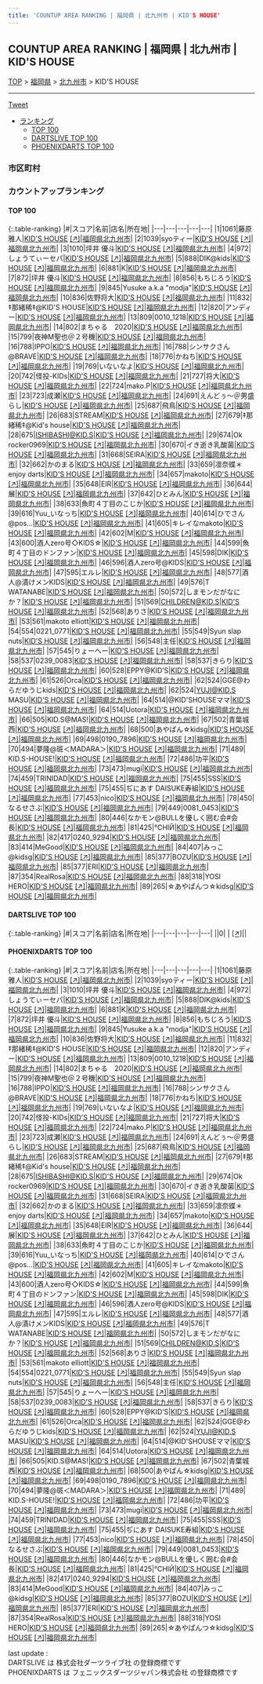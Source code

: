 ```yaml
---
title: 'COUNTUP AREA RANKING | 福岡県 | 北九州市 | KID'S HOUSE'
---
```

## COUNTUP AREA RANKING | 福岡県 | 北九州市 | KID'S HOUSE

[TOP](/darts/rank/) > [福岡県](/darts/rank/福岡県/) > [北九州市](/darts/rank/福岡県/北九州市/) > KID'S HOUSE

___

<a href="https://twitter.com/share?ref_src=twsrc%5Etfw" data-text="COUNTUP AREA RANKING | 福岡県北九州市KID'S HOUSE" class="twitter-share-button" data-hashtags="DARTSLIVE,PHOENIXDARTS,darts,ダーツ" data-show-count="false">Tweet</a>

* [ランキング](#カウントアップランキング)
    * [TOP 100](#top-100)
    * [DARTSLIVE TOP 100](#dartslive-top-100)
    * [PHOENIXDARTS TOP 100](#phoenixdarts-top-100)

### 市区町村

<ul>

</ul>

### カウントアップランキング

#### TOP 100



{:.table-ranking}
|#|スコア|名前|店名|所在地|
|---|---|---|---|---|
|1|1061|<span class="rank-name-pd"><span class="pro-icon-pd"></span>藤原 雅人</span>|<a href="/darts/rank/shops/9707.html">KID'S HOUSE</a> <a href="https://vs.phoenixdarts.com/jp/shop/shopDetailInfo/s_9707?s_seq=9707">[↗]</a>|<a href="/darts/rank/福岡県/北九州市">福岡県北九州市</a>|
|2|1039|<span class="rank-name-pd">syoティー</span>|<a href="/darts/rank/shops/9707.html">KID'S HOUSE</a> <a href="https://vs.phoenixdarts.com/jp/shop/shopDetailInfo/s_9707?s_seq=9707">[↗]</a>|<a href="/darts/rank/福岡県/北九州市">福岡県北九州市</a>|
|3|1010|<span class="rank-name-pd">坪井  優斗</span>|<a href="/darts/rank/shops/9707.html">KID'S HOUSE</a> <a href="https://vs.phoenixdarts.com/jp/shop/shopDetailInfo/s_9707?s_seq=9707">[↗]</a>|<a href="/darts/rank/福岡県/北九州市">福岡県北九州市</a>|
|4|972|<span class="rank-name-pd">しょうてぃーセパ</span>|<a href="/darts/rank/shops/9707.html">KID'S HOUSE</a> <a href="https://vs.phoenixdarts.com/jp/shop/shopDetailInfo/s_9707?s_seq=9707">[↗]</a>|<a href="/darts/rank/福岡県/北九州市">福岡県北九州市</a>|
|5|888|<span class="rank-name-pd">DIK@kids</span>|<a href="/darts/rank/shops/9707.html">KID'S HOUSE</a> <a href="https://vs.phoenixdarts.com/jp/shop/shopDetailInfo/s_9707?s_seq=9707">[↗]</a>|<a href="/darts/rank/福岡県/北九州市">福岡県北九州市</a>|
|6|881|<span class="rank-name-pd">K</span>|<a href="/darts/rank/shops/9707.html">KID'S HOUSE</a> <a href="https://vs.phoenixdarts.com/jp/shop/shopDetailInfo/s_9707?s_seq=9707">[↗]</a>|<a href="/darts/rank/福岡県/北九州市">福岡県北九州市</a>|
|7|872|<span class="rank-name-pd">坪井 優斗</span>|<a href="/darts/rank/shops/9707.html">KID'S HOUSE</a> <a href="https://vs.phoenixdarts.com/jp/shop/shopDetailInfo/s_9707?s_seq=9707">[↗]</a>|<a href="/darts/rank/福岡県/北九州市">福岡県北九州市</a>|
|8|856|<span class="rank-name-pd">もちじろう</span>|<a href="/darts/rank/shops/9707.html">KID'S HOUSE</a> <a href="https://vs.phoenixdarts.com/jp/shop/shopDetailInfo/s_9707?s_seq=9707">[↗]</a>|<a href="/darts/rank/福岡県/北九州市">福岡県北九州市</a>|
|9|845|<span class="rank-name-pd">Yusuke a.k.a &quot;modja&quot;</span>|<a href="/darts/rank/shops/9707.html">KID'S HOUSE</a> <a href="https://vs.phoenixdarts.com/jp/shop/shopDetailInfo/s_9707?s_seq=9707">[↗]</a>|<a href="/darts/rank/福岡県/北九州市">福岡県北九州市</a>|
|10|836|<span class="rank-name-pd">佐野将大</span>|<a href="/darts/rank/shops/9707.html">KID'S HOUSE</a> <a href="https://vs.phoenixdarts.com/jp/shop/shopDetailInfo/s_9707?s_seq=9707">[↗]</a>|<a href="/darts/rank/福岡県/北九州市">福岡県北九州市</a>|
|11|832|<span class="rank-name-pd">‡那緒稀‡@KID&#x27;S HOUSE</span>|<a href="/darts/rank/shops/9707.html">KID'S HOUSE</a> <a href="https://vs.phoenixdarts.com/jp/shop/shopDetailInfo/s_9707?s_seq=9707">[↗]</a>|<a href="/darts/rank/福岡県/北九州市">福岡県北九州市</a>|
|12|820|<span class="rank-name-pd">アンディー</span>|<a href="/darts/rank/shops/9707.html">KID'S HOUSE</a> <a href="https://vs.phoenixdarts.com/jp/shop/shopDetailInfo/s_9707?s_seq=9707">[↗]</a>|<a href="/darts/rank/福岡県/北九州市">福岡県北九州市</a>|
|13|809|<span class="rank-name-pd">0010_1218</span>|<a href="/darts/rank/shops/9707.html">KID'S HOUSE</a> <a href="https://vs.phoenixdarts.com/jp/shop/shopDetailInfo/s_9707?s_seq=9707">[↗]</a>|<a href="/darts/rank/福岡県/北九州市">福岡県北九州市</a>|
|14|802|<span class="rank-name-pd">まちゃる　2020</span>|<a href="/darts/rank/shops/9707.html">KID'S HOUSE</a> <a href="https://vs.phoenixdarts.com/jp/shop/shopDetailInfo/s_9707?s_seq=9707">[↗]</a>|<a href="/darts/rank/福岡県/北九州市">福岡県北九州市</a>|
|15|799|<span class="rank-name-pd">夜神M聖也＠２号機</span>|<a href="/darts/rank/shops/9707.html">KID'S HOUSE</a> <a href="https://vs.phoenixdarts.com/jp/shop/shopDetailInfo/s_9707?s_seq=9707">[↗]</a>|<a href="/darts/rank/福岡県/北九州市">福岡県北九州市</a>|
|16|788|<span class="rank-name-pd">IPPO</span>|<a href="/darts/rank/shops/9707.html">KID'S HOUSE</a> <a href="https://vs.phoenixdarts.com/jp/shop/shopDetailInfo/s_9707?s_seq=9707">[↗]</a>|<a href="/darts/rank/福岡県/北九州市">福岡県北九州市</a>|
|16|788|<span class="rank-name-pd">シンサクさん@BRAVE</span>|<a href="/darts/rank/shops/9707.html">KID'S HOUSE</a> <a href="https://vs.phoenixdarts.com/jp/shop/shopDetailInfo/s_9707?s_seq=9707">[↗]</a>|<a href="/darts/rank/福岡県/北九州市">福岡県北九州市</a>|
|18|776|<span class="rank-name-pd">かねち</span>|<a href="/darts/rank/shops/9707.html">KID'S HOUSE</a> <a href="https://vs.phoenixdarts.com/jp/shop/shopDetailInfo/s_9707?s_seq=9707">[↗]</a>|<a href="/darts/rank/福岡県/北九州市">福岡県北九州市</a>|
|19|769|<span class="rank-name-pd">いないなよ</span>|<a href="/darts/rank/shops/9707.html">KID'S HOUSE</a> <a href="https://vs.phoenixdarts.com/jp/shop/shopDetailInfo/s_9707?s_seq=9707">[↗]</a>|<a href="/darts/rank/福岡県/北九州市">福岡県北九州市</a>|
|20|742|<span class="rank-name-pd">怪投-KIDs</span>|<a href="/darts/rank/shops/9707.html">KID'S HOUSE</a> <a href="https://vs.phoenixdarts.com/jp/shop/shopDetailInfo/s_9707?s_seq=9707">[↗]</a>|<a href="/darts/rank/福岡県/北九州市">福岡県北九州市</a>|
|21|727|<span class="rank-name-pd">将大</span>|<a href="/darts/rank/shops/9707.html">KID'S HOUSE</a> <a href="https://vs.phoenixdarts.com/jp/shop/shopDetailInfo/s_9707?s_seq=9707">[↗]</a>|<a href="/darts/rank/福岡県/北九州市">福岡県北九州市</a>|
|22|724|<span class="rank-name-pd">mako.P</span>|<a href="/darts/rank/shops/9707.html">KID'S HOUSE</a> <a href="https://vs.phoenixdarts.com/jp/shop/shopDetailInfo/s_9707?s_seq=9707">[↗]</a>|<a href="/darts/rank/福岡県/北九州市">福岡県北九州市</a>|
|23|723|<span class="rank-name-pd">成瀬</span>|<a href="/darts/rank/shops/9707.html">KID'S HOUSE</a> <a href="https://vs.phoenixdarts.com/jp/shop/shopDetailInfo/s_9707?s_seq=9707">[↗]</a>|<a href="/darts/rank/福岡県/北九州市">福岡県北九州市</a>|
|24|691|<span class="rank-name-pd">えんどぅ～＠男盛らし</span>|<a href="/darts/rank/shops/9707.html">KID'S HOUSE</a> <a href="https://vs.phoenixdarts.com/jp/shop/shopDetailInfo/s_9707?s_seq=9707">[↗]</a>|<a href="/darts/rank/福岡県/北九州市">福岡県北九州市</a>|
|25|687|<span class="rank-name-pd">飛鳥</span>|<a href="/darts/rank/shops/9707.html">KID'S HOUSE</a> <a href="https://vs.phoenixdarts.com/jp/shop/shopDetailInfo/s_9707?s_seq=9707">[↗]</a>|<a href="/darts/rank/福岡県/北九州市">福岡県北九州市</a>|
|26|683|<span class="rank-name-pd">STREAM</span>|<a href="/darts/rank/shops/9707.html">KID'S HOUSE</a> <a href="https://vs.phoenixdarts.com/jp/shop/shopDetailInfo/s_9707?s_seq=9707">[↗]</a>|<a href="/darts/rank/福岡県/北九州市">福岡県北九州市</a>|
|27|679|<span class="rank-name-pd">‡那緒稀‡@Kid&#x27;s house</span>|<a href="/darts/rank/shops/9707.html">KID'S HOUSE</a> <a href="https://vs.phoenixdarts.com/jp/shop/shopDetailInfo/s_9707?s_seq=9707">[↗]</a>|<a href="/darts/rank/福岡県/北九州市">福岡県北九州市</a>|
|28|675|<span class="rank-name-pd">ISHIBASHI@KID.S</span>|<a href="/darts/rank/shops/9707.html">KID'S HOUSE</a> <a href="https://vs.phoenixdarts.com/jp/shop/shopDetailInfo/s_9707?s_seq=9707">[↗]</a>|<a href="/darts/rank/福岡県/北九州市">福岡県北九州市</a>|
|29|674|<span class="rank-name-pd">Ok rocker0969</span>|<a href="/darts/rank/shops/9707.html">KID'S HOUSE</a> <a href="https://vs.phoenixdarts.com/jp/shop/shopDetailInfo/s_9707?s_seq=9707">[↗]</a>|<a href="/darts/rank/福岡県/北九州市">福岡県北九州市</a>|
|30|670|<span class="rank-name-pd">イき逝き乳酸菌</span>|<a href="/darts/rank/shops/9707.html">KID'S HOUSE</a> <a href="https://vs.phoenixdarts.com/jp/shop/shopDetailInfo/s_9707?s_seq=9707">[↗]</a>|<a href="/darts/rank/福岡県/北九州市">福岡県北九州市</a>|
|31|668|<span class="rank-name-pd">SEIRA</span>|<a href="/darts/rank/shops/9707.html">KID'S HOUSE</a> <a href="https://vs.phoenixdarts.com/jp/shop/shopDetailInfo/s_9707?s_seq=9707">[↗]</a>|<a href="/darts/rank/福岡県/北九州市">福岡県北九州市</a>|
|32|662|<span class="rank-name-pd">かのまる</span>|<a href="/darts/rank/shops/9707.html">KID'S HOUSE</a> <a href="https://vs.phoenixdarts.com/jp/shop/shopDetailInfo/s_9707?s_seq=9707">[↗]</a>|<a href="/darts/rank/福岡県/北九州市">福岡県北九州市</a>|
|33|659|<span class="rank-name-pd">凛奈蝶＊enjoy darts</span>|<a href="/darts/rank/shops/9707.html">KID'S HOUSE</a> <a href="https://vs.phoenixdarts.com/jp/shop/shopDetailInfo/s_9707?s_seq=9707">[↗]</a>|<a href="/darts/rank/福岡県/北九州市">福岡県北九州市</a>|
|34|657|<span class="rank-name-pd">makoto</span>|<a href="/darts/rank/shops/9707.html">KID'S HOUSE</a> <a href="https://vs.phoenixdarts.com/jp/shop/shopDetailInfo/s_9707?s_seq=9707">[↗]</a>|<a href="/darts/rank/福岡県/北九州市">福岡県北九州市</a>|
|35|648|<span class="rank-name-pd">EIR</span>|<a href="/darts/rank/shops/9707.html">KID'S HOUSE</a> <a href="https://vs.phoenixdarts.com/jp/shop/shopDetailInfo/s_9707?s_seq=9707">[↗]</a>|<a href="/darts/rank/福岡県/北九州市">福岡県北九州市</a>|
|36|644|<span class="rank-name-pd">展</span>|<a href="/darts/rank/shops/9707.html">KID'S HOUSE</a> <a href="https://vs.phoenixdarts.com/jp/shop/shopDetailInfo/s_9707?s_seq=9707">[↗]</a>|<a href="/darts/rank/福岡県/北九州市">福岡県北九州市</a>|
|37|642|<span class="rank-name-pd">ひとみん</span>|<a href="/darts/rank/shops/9707.html">KID'S HOUSE</a> <a href="https://vs.phoenixdarts.com/jp/shop/shopDetailInfo/s_9707?s_seq=9707">[↗]</a>|<a href="/darts/rank/福岡県/北九州市">福岡県北九州市</a>|
|38|633|<span class="rank-name-pd">魚町４丁目のこじか</span>|<a href="/darts/rank/shops/9707.html">KID'S HOUSE</a> <a href="https://vs.phoenixdarts.com/jp/shop/shopDetailInfo/s_9707?s_seq=9707">[↗]</a>|<a href="/darts/rank/福岡県/北九州市">福岡県北九州市</a>|
|39|616|<span class="rank-name-pd">Yuu_いなっち</span>|<a href="/darts/rank/shops/9707.html">KID'S HOUSE</a> <a href="https://vs.phoenixdarts.com/jp/shop/shopDetailInfo/s_9707?s_seq=9707">[↗]</a>|<a href="/darts/rank/福岡県/北九州市">福岡県北九州市</a>|
|40|614|<span class="rank-name-pd">ひでさん@pos…</span>|<a href="/darts/rank/shops/9707.html">KID'S HOUSE</a> <a href="https://vs.phoenixdarts.com/jp/shop/shopDetailInfo/s_9707?s_seq=9707">[↗]</a>|<a href="/darts/rank/福岡県/北九州市">福岡県北九州市</a>|
|41|605|<span class="rank-name-pd">キレイなmakoto</span>|<a href="/darts/rank/shops/9707.html">KID'S HOUSE</a> <a href="https://vs.phoenixdarts.com/jp/shop/shopDetailInfo/s_9707?s_seq=9707">[↗]</a>|<a href="/darts/rank/福岡県/北九州市">福岡県北九州市</a>|
|42|602|<span class="rank-name-pd">M</span>|<a href="/darts/rank/shops/9707.html">KID'S HOUSE</a> <a href="https://vs.phoenixdarts.com/jp/shop/shopDetailInfo/s_9707?s_seq=9707">[↗]</a>|<a href="/darts/rank/福岡県/北九州市">福岡県北九州市</a>|
|43|600|<span class="rank-name-pd">酒人zero号◇KIDS☆</span>|<a href="/darts/rank/shops/9707.html">KID'S HOUSE</a> <a href="https://vs.phoenixdarts.com/jp/shop/shopDetailInfo/s_9707?s_seq=9707">[↗]</a>|<a href="/darts/rank/福岡県/北九州市">福岡県北九州市</a>|
|44|599|<span class="rank-name-pd">魚町４丁目のドンファン</span>|<a href="/darts/rank/shops/9707.html">KID'S HOUSE</a> <a href="https://vs.phoenixdarts.com/jp/shop/shopDetailInfo/s_9707?s_seq=9707">[↗]</a>|<a href="/darts/rank/福岡県/北九州市">福岡県北九州市</a>|
|45|598|<span class="rank-name-pd">DIK</span>|<a href="/darts/rank/shops/9707.html">KID'S HOUSE</a> <a href="https://vs.phoenixdarts.com/jp/shop/shopDetailInfo/s_9707?s_seq=9707">[↗]</a>|<a href="/darts/rank/福岡県/北九州市">福岡県北九州市</a>|
|46|596|<span class="rank-name-pd">酒人zero号@KIDS</span>|<a href="/darts/rank/shops/9707.html">KID'S HOUSE</a> <a href="https://vs.phoenixdarts.com/jp/shop/shopDetailInfo/s_9707?s_seq=9707">[↗]</a>|<a href="/darts/rank/福岡県/北九州市">福岡県北九州市</a>|
|47|595|<span class="rank-name-pd">エルレ</span>|<a href="/darts/rank/shops/9707.html">KID'S HOUSE</a> <a href="https://vs.phoenixdarts.com/jp/shop/shopDetailInfo/s_9707?s_seq=9707">[↗]</a>|<a href="/darts/rank/福岡県/北九州市">福岡県北九州市</a>|
|48|577|<span class="rank-name-pd">酒人@漬けメンKIDS</span>|<a href="/darts/rank/shops/9707.html">KID'S HOUSE</a> <a href="https://vs.phoenixdarts.com/jp/shop/shopDetailInfo/s_9707?s_seq=9707">[↗]</a>|<a href="/darts/rank/福岡県/北九州市">福岡県北九州市</a>|
|49|576|<span class="rank-name-pd">T WATANABE</span>|<a href="/darts/rank/shops/9707.html">KID'S HOUSE</a> <a href="https://vs.phoenixdarts.com/jp/shop/shopDetailInfo/s_9707?s_seq=9707">[↗]</a>|<a href="/darts/rank/福岡県/北九州市">福岡県北九州市</a>|
|50|572|<span class="rank-name-pd">しまモンだがなにか？</span>|<a href="/darts/rank/shops/9707.html">KID'S HOUSE</a> <a href="https://vs.phoenixdarts.com/jp/shop/shopDetailInfo/s_9707?s_seq=9707">[↗]</a>|<a href="/darts/rank/福岡県/北九州市">福岡県北九州市</a>|
|51|569|<span class="rank-name-pd">CHILDREN@KID.S</span>|<a href="/darts/rank/shops/9707.html">KID'S HOUSE</a> <a href="https://vs.phoenixdarts.com/jp/shop/shopDetailInfo/s_9707?s_seq=9707">[↗]</a>|<a href="/darts/rank/福岡県/北九州市">福岡県北九州市</a>|
|52|568|<span class="rank-name-pd">ありさ</span>|<a href="/darts/rank/shops/9707.html">KID'S HOUSE</a> <a href="https://vs.phoenixdarts.com/jp/shop/shopDetailInfo/s_9707?s_seq=9707">[↗]</a>|<a href="/darts/rank/福岡県/北九州市">福岡県北九州市</a>|
|53|561|<span class="rank-name-pd">makoto elliott</span>|<a href="/darts/rank/shops/9707.html">KID'S HOUSE</a> <a href="https://vs.phoenixdarts.com/jp/shop/shopDetailInfo/s_9707?s_seq=9707">[↗]</a>|<a href="/darts/rank/福岡県/北九州市">福岡県北九州市</a>|
|54|554|<span class="rank-name-pd">0221_0771</span>|<a href="/darts/rank/shops/9707.html">KID'S HOUSE</a> <a href="https://vs.phoenixdarts.com/jp/shop/shopDetailInfo/s_9707?s_seq=9707">[↗]</a>|<a href="/darts/rank/福岡県/北九州市">福岡県北九州市</a>|
|55|549|<span class="rank-name-pd">Syun slap nuts</span>|<a href="/darts/rank/shops/9707.html">KID'S HOUSE</a> <a href="https://vs.phoenixdarts.com/jp/shop/shopDetailInfo/s_9707?s_seq=9707">[↗]</a>|<a href="/darts/rank/福岡県/北九州市">福岡県北九州市</a>|
|56|548|<span class="rank-name-pd">主任</span>|<a href="/darts/rank/shops/9707.html">KID'S HOUSE</a> <a href="https://vs.phoenixdarts.com/jp/shop/shopDetailInfo/s_9707?s_seq=9707">[↗]</a>|<a href="/darts/rank/福岡県/北九州市">福岡県北九州市</a>|
|57|545|<span class="rank-name-pd">りょーへー</span>|<a href="/darts/rank/shops/9707.html">KID'S HOUSE</a> <a href="https://vs.phoenixdarts.com/jp/shop/shopDetailInfo/s_9707?s_seq=9707">[↗]</a>|<a href="/darts/rank/福岡県/北九州市">福岡県北九州市</a>|
|58|537|<span class="rank-name-pd">0239_0083</span>|<a href="/darts/rank/shops/9707.html">KID'S HOUSE</a> <a href="https://vs.phoenixdarts.com/jp/shop/shopDetailInfo/s_9707?s_seq=9707">[↗]</a>|<a href="/darts/rank/福岡県/北九州市">福岡県北九州市</a>|
|58|537|<span class="rank-name-pd">きらり</span>|<a href="/darts/rank/shops/9707.html">KID'S HOUSE</a> <a href="https://vs.phoenixdarts.com/jp/shop/shopDetailInfo/s_9707?s_seq=9707">[↗]</a>|<a href="/darts/rank/福岡県/北九州市">福岡県北九州市</a>|
|60|528|<span class="rank-name-pd">EPPY@KID’S</span>|<a href="/darts/rank/shops/9707.html">KID'S HOUSE</a> <a href="https://vs.phoenixdarts.com/jp/shop/shopDetailInfo/s_9707?s_seq=9707">[↗]</a>|<a href="/darts/rank/福岡県/北九州市">福岡県北九州市</a>|
|61|526|<span class="rank-name-pd">Orca</span>|<a href="/darts/rank/shops/9707.html">KID'S HOUSE</a> <a href="https://vs.phoenixdarts.com/jp/shop/shopDetailInfo/s_9707?s_seq=9707">[↗]</a>|<a href="/darts/rank/福岡県/北九州市">福岡県北九州市</a>|
|62|524|<span class="rank-name-pd">GGE@わらだゆうじkids</span>|<a href="/darts/rank/shops/9707.html">KID'S HOUSE</a> <a href="https://vs.phoenixdarts.com/jp/shop/shopDetailInfo/s_9707?s_seq=9707">[↗]</a>|<a href="/darts/rank/福岡県/北九州市">福岡県北九州市</a>|
|62|524|<span class="rank-name-pd">YUJI@KID.S  MASU</span>|<a href="/darts/rank/shops/9707.html">KID'S HOUSE</a> <a href="https://vs.phoenixdarts.com/jp/shop/shopDetailInfo/s_9707?s_seq=9707">[↗]</a>|<a href="/darts/rank/福岡県/北九州市">福岡県北九州市</a>|
|64|514|<span class="rank-name-pd">@KID&#x27;SHOUSEママ</span>|<a href="/darts/rank/shops/9707.html">KID'S HOUSE</a> <a href="https://vs.phoenixdarts.com/jp/shop/shopDetailInfo/s_9707?s_seq=9707">[↗]</a>|<a href="/darts/rank/福岡県/北九州市">福岡県北九州市</a>|
|64|514|<span class="rank-name-pd">Uotora</span>|<a href="/darts/rank/shops/9707.html">KID'S HOUSE</a> <a href="https://vs.phoenixdarts.com/jp/shop/shopDetailInfo/s_9707?s_seq=9707">[↗]</a>|<a href="/darts/rank/福岡県/北九州市">福岡県北九州市</a>|
|66|505|<span class="rank-name-pd">KID.S@MAS!</span>|<a href="/darts/rank/shops/9707.html">KID'S HOUSE</a> <a href="https://vs.phoenixdarts.com/jp/shop/shopDetailInfo/s_9707?s_seq=9707">[↗]</a>|<a href="/darts/rank/福岡県/北九州市">福岡県北九州市</a>|
|67|502|<span class="rank-name-pd">青葉城西</span>|<a href="/darts/rank/shops/9707.html">KID'S HOUSE</a> <a href="https://vs.phoenixdarts.com/jp/shop/shopDetailInfo/s_9707?s_seq=9707">[↗]</a>|<a href="/darts/rank/福岡県/北九州市">福岡県北九州市</a>|
|68|500|<span class="rank-name-pd">あやぱん☆kidsg</span>|<a href="/darts/rank/shops/9707.html">KID'S HOUSE</a> <a href="https://vs.phoenixdarts.com/jp/shop/shopDetailInfo/s_9707?s_seq=9707">[↗]</a>|<a href="/darts/rank/福岡県/北九州市">福岡県北九州市</a>|
|69|498|<span class="rank-name-pd">0190_7896</span>|<a href="/darts/rank/shops/9707.html">KID'S HOUSE</a> <a href="https://vs.phoenixdarts.com/jp/shop/shopDetailInfo/s_9707?s_seq=9707">[↗]</a>|<a href="/darts/rank/福岡県/北九州市">福岡県北九州市</a>|
|70|494|<span class="rank-name-pd">夢隆@斑＜MADARA＞</span>|<a href="/darts/rank/shops/9707.html">KID'S HOUSE</a> <a href="https://vs.phoenixdarts.com/jp/shop/shopDetailInfo/s_9707?s_seq=9707">[↗]</a>|<a href="/darts/rank/福岡県/北九州市">福岡県北九州市</a>|
|71|489|<span class="rank-name-pd"> KID.S-HOUSE!</span>|<a href="/darts/rank/shops/9707.html">KID'S HOUSE</a> <a href="https://vs.phoenixdarts.com/jp/shop/shopDetailInfo/s_9707?s_seq=9707">[↗]</a>|<a href="/darts/rank/福岡県/北九州市">福岡県北九州市</a>|
|72|486|<span class="rank-name-pd">功平</span>|<a href="/darts/rank/shops/9707.html">KID'S HOUSE</a> <a href="https://vs.phoenixdarts.com/jp/shop/shopDetailInfo/s_9707?s_seq=9707">[↗]</a>|<a href="/darts/rank/福岡県/北九州市">福岡県北九州市</a>|
|73|473|<span class="rank-name-pd">mugi</span>|<a href="/darts/rank/shops/9707.html">KID'S HOUSE</a> <a href="https://vs.phoenixdarts.com/jp/shop/shopDetailInfo/s_9707?s_seq=9707">[↗]</a>|<a href="/darts/rank/福岡県/北九州市">福岡県北九州市</a>|
|74|459|<span class="rank-name-pd">TRINIDAD</span>|<a href="/darts/rank/shops/9707.html">KID'S HOUSE</a> <a href="https://vs.phoenixdarts.com/jp/shop/shopDetailInfo/s_9707?s_seq=9707">[↗]</a>|<a href="/darts/rank/福岡県/北九州市">福岡県北九州市</a>|
|75|455|<span class="rank-name-pd">SSS</span>|<a href="/darts/rank/shops/9707.html">KID'S HOUSE</a> <a href="https://vs.phoenixdarts.com/jp/shop/shopDetailInfo/s_9707?s_seq=9707">[↗]</a>|<a href="/darts/rank/福岡県/北九州市">福岡県北九州市</a>|
|75|455|<span class="rank-name-pd">ぢにあす DAISUKE寿組</span>|<a href="/darts/rank/shops/9707.html">KID'S HOUSE</a> <a href="https://vs.phoenixdarts.com/jp/shop/shopDetailInfo/s_9707?s_seq=9707">[↗]</a>|<a href="/darts/rank/福岡県/北九州市">福岡県北九州市</a>|
|77|453|<span class="rank-name-pd">nico</span>|<a href="/darts/rank/shops/9707.html">KID'S HOUSE</a> <a href="https://vs.phoenixdarts.com/jp/shop/shopDetailInfo/s_9707?s_seq=9707">[↗]</a>|<a href="/darts/rank/福岡県/北九州市">福岡県北九州市</a>|
|78|450|<span class="rank-name-pd">なるせさぶ</span>|<a href="/darts/rank/shops/9707.html">KID'S HOUSE</a> <a href="https://vs.phoenixdarts.com/jp/shop/shopDetailInfo/s_9707?s_seq=9707">[↗]</a>|<a href="/darts/rank/福岡県/北九州市">福岡県北九州市</a>|
|79|449|<span class="rank-name-pd">0081_0453</span>|<a href="/darts/rank/shops/9707.html">KID'S HOUSE</a> <a href="https://vs.phoenixdarts.com/jp/shop/shopDetailInfo/s_9707?s_seq=9707">[↗]</a>|<a href="/darts/rank/福岡県/北九州市">福岡県北九州市</a>|
|80|446|<span class="rank-name-pd">なかモン@BULLを優しく囲む会#会長</span>|<a href="/darts/rank/shops/9707.html">KID'S HOUSE</a> <a href="https://vs.phoenixdarts.com/jp/shop/shopDetailInfo/s_9707?s_seq=9707">[↗]</a>|<a href="/darts/rank/福岡県/北九州市">福岡県北九州市</a>|
|81|425|<span class="rank-name-pd">℃НΙЙ</span>|<a href="/darts/rank/shops/9707.html">KID'S HOUSE</a> <a href="https://vs.phoenixdarts.com/jp/shop/shopDetailInfo/s_9707?s_seq=9707">[↗]</a>|<a href="/darts/rank/福岡県/北九州市">福岡県北九州市</a>|
|82|417|<span class="rank-name-pd">0240_9294</span>|<a href="/darts/rank/shops/9707.html">KID'S HOUSE</a> <a href="https://vs.phoenixdarts.com/jp/shop/shopDetailInfo/s_9707?s_seq=9707">[↗]</a>|<a href="/darts/rank/福岡県/北九州市">福岡県北九州市</a>|
|83|414|<span class="rank-name-pd">MeGood</span>|<a href="/darts/rank/shops/9707.html">KID'S HOUSE</a> <a href="https://vs.phoenixdarts.com/jp/shop/shopDetailInfo/s_9707?s_seq=9707">[↗]</a>|<a href="/darts/rank/福岡県/北九州市">福岡県北九州市</a>|
|84|407|<span class="rank-name-pd">みっこ@kidsg</span>|<a href="/darts/rank/shops/9707.html">KID'S HOUSE</a> <a href="https://vs.phoenixdarts.com/jp/shop/shopDetailInfo/s_9707?s_seq=9707">[↗]</a>|<a href="/darts/rank/福岡県/北九州市">福岡県北九州市</a>|
|85|377|<span class="rank-name-pd">BOZU</span>|<a href="/darts/rank/shops/9707.html">KID'S HOUSE</a> <a href="https://vs.phoenixdarts.com/jp/shop/shopDetailInfo/s_9707?s_seq=9707">[↗]</a>|<a href="/darts/rank/福岡県/北九州市">福岡県北九州市</a>|
|85|377|<span class="rank-name-pd">ERI</span>|<a href="/darts/rank/shops/9707.html">KID'S HOUSE</a> <a href="https://vs.phoenixdarts.com/jp/shop/shopDetailInfo/s_9707?s_seq=9707">[↗]</a>|<a href="/darts/rank/福岡県/北九州市">福岡県北九州市</a>|
|87|354|<span class="rank-name-pd">RealRosa</span>|<a href="/darts/rank/shops/9707.html">KID'S HOUSE</a> <a href="https://vs.phoenixdarts.com/jp/shop/shopDetailInfo/s_9707?s_seq=9707">[↗]</a>|<a href="/darts/rank/福岡県/北九州市">福岡県北九州市</a>|
|88|318|<span class="rank-name-pd">YOSI HERO</span>|<a href="/darts/rank/shops/9707.html">KID'S HOUSE</a> <a href="https://vs.phoenixdarts.com/jp/shop/shopDetailInfo/s_9707?s_seq=9707">[↗]</a>|<a href="/darts/rank/福岡県/北九州市">福岡県北九州市</a>|
|89|265|<span class="rank-name-pd">☆あやぱんつ☆kidsg</span>|<a href="/darts/rank/shops/9707.html">KID'S HOUSE</a> <a href="https://vs.phoenixdarts.com/jp/shop/shopDetailInfo/s_9707?s_seq=9707">[↗]</a>|<a href="/darts/rank/福岡県/北九州市">福岡県北九州市</a>|


#### DARTSLIVE TOP 100



{:.table-ranking}
|#|スコア|名前|店名|所在地|
|---|---|---|---|---|
||0|<span class="rank-name-dl"> </span>|<a href="/darts/rank/shops/.html"></a> <a href="">[↗]</a>|<a href="/darts/rank//"></a>|


#### PHOENIXDARTS TOP 100



{:.table-ranking}
|#|スコア|名前|店名|所在地|
|---|---|---|---|---|
|1|1061|<span class="rank-name-pd"><span class="pro-icon-pd"></span>藤原 雅人</span>|<a href="/darts/rank/shops/9707.html">KID'S HOUSE</a> <a href="https://vs.phoenixdarts.com/jp/shop/shopDetailInfo/s_9707?s_seq=9707">[↗]</a>|<a href="/darts/rank/福岡県/北九州市">福岡県北九州市</a>|
|2|1039|<span class="rank-name-pd">syoティー</span>|<a href="/darts/rank/shops/9707.html">KID'S HOUSE</a> <a href="https://vs.phoenixdarts.com/jp/shop/shopDetailInfo/s_9707?s_seq=9707">[↗]</a>|<a href="/darts/rank/福岡県/北九州市">福岡県北九州市</a>|
|3|1010|<span class="rank-name-pd">坪井  優斗</span>|<a href="/darts/rank/shops/9707.html">KID'S HOUSE</a> <a href="https://vs.phoenixdarts.com/jp/shop/shopDetailInfo/s_9707?s_seq=9707">[↗]</a>|<a href="/darts/rank/福岡県/北九州市">福岡県北九州市</a>|
|4|972|<span class="rank-name-pd">しょうてぃーセパ</span>|<a href="/darts/rank/shops/9707.html">KID'S HOUSE</a> <a href="https://vs.phoenixdarts.com/jp/shop/shopDetailInfo/s_9707?s_seq=9707">[↗]</a>|<a href="/darts/rank/福岡県/北九州市">福岡県北九州市</a>|
|5|888|<span class="rank-name-pd">DIK@kids</span>|<a href="/darts/rank/shops/9707.html">KID'S HOUSE</a> <a href="https://vs.phoenixdarts.com/jp/shop/shopDetailInfo/s_9707?s_seq=9707">[↗]</a>|<a href="/darts/rank/福岡県/北九州市">福岡県北九州市</a>|
|6|881|<span class="rank-name-pd">K</span>|<a href="/darts/rank/shops/9707.html">KID'S HOUSE</a> <a href="https://vs.phoenixdarts.com/jp/shop/shopDetailInfo/s_9707?s_seq=9707">[↗]</a>|<a href="/darts/rank/福岡県/北九州市">福岡県北九州市</a>|
|7|872|<span class="rank-name-pd">坪井 優斗</span>|<a href="/darts/rank/shops/9707.html">KID'S HOUSE</a> <a href="https://vs.phoenixdarts.com/jp/shop/shopDetailInfo/s_9707?s_seq=9707">[↗]</a>|<a href="/darts/rank/福岡県/北九州市">福岡県北九州市</a>|
|8|856|<span class="rank-name-pd">もちじろう</span>|<a href="/darts/rank/shops/9707.html">KID'S HOUSE</a> <a href="https://vs.phoenixdarts.com/jp/shop/shopDetailInfo/s_9707?s_seq=9707">[↗]</a>|<a href="/darts/rank/福岡県/北九州市">福岡県北九州市</a>|
|9|845|<span class="rank-name-pd">Yusuke a.k.a &quot;modja&quot;</span>|<a href="/darts/rank/shops/9707.html">KID'S HOUSE</a> <a href="https://vs.phoenixdarts.com/jp/shop/shopDetailInfo/s_9707?s_seq=9707">[↗]</a>|<a href="/darts/rank/福岡県/北九州市">福岡県北九州市</a>|
|10|836|<span class="rank-name-pd">佐野将大</span>|<a href="/darts/rank/shops/9707.html">KID'S HOUSE</a> <a href="https://vs.phoenixdarts.com/jp/shop/shopDetailInfo/s_9707?s_seq=9707">[↗]</a>|<a href="/darts/rank/福岡県/北九州市">福岡県北九州市</a>|
|11|832|<span class="rank-name-pd">‡那緒稀‡@KID&#x27;S HOUSE</span>|<a href="/darts/rank/shops/9707.html">KID'S HOUSE</a> <a href="https://vs.phoenixdarts.com/jp/shop/shopDetailInfo/s_9707?s_seq=9707">[↗]</a>|<a href="/darts/rank/福岡県/北九州市">福岡県北九州市</a>|
|12|820|<span class="rank-name-pd">アンディー</span>|<a href="/darts/rank/shops/9707.html">KID'S HOUSE</a> <a href="https://vs.phoenixdarts.com/jp/shop/shopDetailInfo/s_9707?s_seq=9707">[↗]</a>|<a href="/darts/rank/福岡県/北九州市">福岡県北九州市</a>|
|13|809|<span class="rank-name-pd">0010_1218</span>|<a href="/darts/rank/shops/9707.html">KID'S HOUSE</a> <a href="https://vs.phoenixdarts.com/jp/shop/shopDetailInfo/s_9707?s_seq=9707">[↗]</a>|<a href="/darts/rank/福岡県/北九州市">福岡県北九州市</a>|
|14|802|<span class="rank-name-pd">まちゃる　2020</span>|<a href="/darts/rank/shops/9707.html">KID'S HOUSE</a> <a href="https://vs.phoenixdarts.com/jp/shop/shopDetailInfo/s_9707?s_seq=9707">[↗]</a>|<a href="/darts/rank/福岡県/北九州市">福岡県北九州市</a>|
|15|799|<span class="rank-name-pd">夜神M聖也＠２号機</span>|<a href="/darts/rank/shops/9707.html">KID'S HOUSE</a> <a href="https://vs.phoenixdarts.com/jp/shop/shopDetailInfo/s_9707?s_seq=9707">[↗]</a>|<a href="/darts/rank/福岡県/北九州市">福岡県北九州市</a>|
|16|788|<span class="rank-name-pd">IPPO</span>|<a href="/darts/rank/shops/9707.html">KID'S HOUSE</a> <a href="https://vs.phoenixdarts.com/jp/shop/shopDetailInfo/s_9707?s_seq=9707">[↗]</a>|<a href="/darts/rank/福岡県/北九州市">福岡県北九州市</a>|
|16|788|<span class="rank-name-pd">シンサクさん@BRAVE</span>|<a href="/darts/rank/shops/9707.html">KID'S HOUSE</a> <a href="https://vs.phoenixdarts.com/jp/shop/shopDetailInfo/s_9707?s_seq=9707">[↗]</a>|<a href="/darts/rank/福岡県/北九州市">福岡県北九州市</a>|
|18|776|<span class="rank-name-pd">かねち</span>|<a href="/darts/rank/shops/9707.html">KID'S HOUSE</a> <a href="https://vs.phoenixdarts.com/jp/shop/shopDetailInfo/s_9707?s_seq=9707">[↗]</a>|<a href="/darts/rank/福岡県/北九州市">福岡県北九州市</a>|
|19|769|<span class="rank-name-pd">いないなよ</span>|<a href="/darts/rank/shops/9707.html">KID'S HOUSE</a> <a href="https://vs.phoenixdarts.com/jp/shop/shopDetailInfo/s_9707?s_seq=9707">[↗]</a>|<a href="/darts/rank/福岡県/北九州市">福岡県北九州市</a>|
|20|742|<span class="rank-name-pd">怪投-KIDs</span>|<a href="/darts/rank/shops/9707.html">KID'S HOUSE</a> <a href="https://vs.phoenixdarts.com/jp/shop/shopDetailInfo/s_9707?s_seq=9707">[↗]</a>|<a href="/darts/rank/福岡県/北九州市">福岡県北九州市</a>|
|21|727|<span class="rank-name-pd">将大</span>|<a href="/darts/rank/shops/9707.html">KID'S HOUSE</a> <a href="https://vs.phoenixdarts.com/jp/shop/shopDetailInfo/s_9707?s_seq=9707">[↗]</a>|<a href="/darts/rank/福岡県/北九州市">福岡県北九州市</a>|
|22|724|<span class="rank-name-pd">mako.P</span>|<a href="/darts/rank/shops/9707.html">KID'S HOUSE</a> <a href="https://vs.phoenixdarts.com/jp/shop/shopDetailInfo/s_9707?s_seq=9707">[↗]</a>|<a href="/darts/rank/福岡県/北九州市">福岡県北九州市</a>|
|23|723|<span class="rank-name-pd">成瀬</span>|<a href="/darts/rank/shops/9707.html">KID'S HOUSE</a> <a href="https://vs.phoenixdarts.com/jp/shop/shopDetailInfo/s_9707?s_seq=9707">[↗]</a>|<a href="/darts/rank/福岡県/北九州市">福岡県北九州市</a>|
|24|691|<span class="rank-name-pd">えんどぅ～＠男盛らし</span>|<a href="/darts/rank/shops/9707.html">KID'S HOUSE</a> <a href="https://vs.phoenixdarts.com/jp/shop/shopDetailInfo/s_9707?s_seq=9707">[↗]</a>|<a href="/darts/rank/福岡県/北九州市">福岡県北九州市</a>|
|25|687|<span class="rank-name-pd">飛鳥</span>|<a href="/darts/rank/shops/9707.html">KID'S HOUSE</a> <a href="https://vs.phoenixdarts.com/jp/shop/shopDetailInfo/s_9707?s_seq=9707">[↗]</a>|<a href="/darts/rank/福岡県/北九州市">福岡県北九州市</a>|
|26|683|<span class="rank-name-pd">STREAM</span>|<a href="/darts/rank/shops/9707.html">KID'S HOUSE</a> <a href="https://vs.phoenixdarts.com/jp/shop/shopDetailInfo/s_9707?s_seq=9707">[↗]</a>|<a href="/darts/rank/福岡県/北九州市">福岡県北九州市</a>|
|27|679|<span class="rank-name-pd">‡那緒稀‡@Kid&#x27;s house</span>|<a href="/darts/rank/shops/9707.html">KID'S HOUSE</a> <a href="https://vs.phoenixdarts.com/jp/shop/shopDetailInfo/s_9707?s_seq=9707">[↗]</a>|<a href="/darts/rank/福岡県/北九州市">福岡県北九州市</a>|
|28|675|<span class="rank-name-pd">ISHIBASHI@KID.S</span>|<a href="/darts/rank/shops/9707.html">KID'S HOUSE</a> <a href="https://vs.phoenixdarts.com/jp/shop/shopDetailInfo/s_9707?s_seq=9707">[↗]</a>|<a href="/darts/rank/福岡県/北九州市">福岡県北九州市</a>|
|29|674|<span class="rank-name-pd">Ok rocker0969</span>|<a href="/darts/rank/shops/9707.html">KID'S HOUSE</a> <a href="https://vs.phoenixdarts.com/jp/shop/shopDetailInfo/s_9707?s_seq=9707">[↗]</a>|<a href="/darts/rank/福岡県/北九州市">福岡県北九州市</a>|
|30|670|<span class="rank-name-pd">イき逝き乳酸菌</span>|<a href="/darts/rank/shops/9707.html">KID'S HOUSE</a> <a href="https://vs.phoenixdarts.com/jp/shop/shopDetailInfo/s_9707?s_seq=9707">[↗]</a>|<a href="/darts/rank/福岡県/北九州市">福岡県北九州市</a>|
|31|668|<span class="rank-name-pd">SEIRA</span>|<a href="/darts/rank/shops/9707.html">KID'S HOUSE</a> <a href="https://vs.phoenixdarts.com/jp/shop/shopDetailInfo/s_9707?s_seq=9707">[↗]</a>|<a href="/darts/rank/福岡県/北九州市">福岡県北九州市</a>|
|32|662|<span class="rank-name-pd">かのまる</span>|<a href="/darts/rank/shops/9707.html">KID'S HOUSE</a> <a href="https://vs.phoenixdarts.com/jp/shop/shopDetailInfo/s_9707?s_seq=9707">[↗]</a>|<a href="/darts/rank/福岡県/北九州市">福岡県北九州市</a>|
|33|659|<span class="rank-name-pd">凛奈蝶＊enjoy darts</span>|<a href="/darts/rank/shops/9707.html">KID'S HOUSE</a> <a href="https://vs.phoenixdarts.com/jp/shop/shopDetailInfo/s_9707?s_seq=9707">[↗]</a>|<a href="/darts/rank/福岡県/北九州市">福岡県北九州市</a>|
|34|657|<span class="rank-name-pd">makoto</span>|<a href="/darts/rank/shops/9707.html">KID'S HOUSE</a> <a href="https://vs.phoenixdarts.com/jp/shop/shopDetailInfo/s_9707?s_seq=9707">[↗]</a>|<a href="/darts/rank/福岡県/北九州市">福岡県北九州市</a>|
|35|648|<span class="rank-name-pd">EIR</span>|<a href="/darts/rank/shops/9707.html">KID'S HOUSE</a> <a href="https://vs.phoenixdarts.com/jp/shop/shopDetailInfo/s_9707?s_seq=9707">[↗]</a>|<a href="/darts/rank/福岡県/北九州市">福岡県北九州市</a>|
|36|644|<span class="rank-name-pd">展</span>|<a href="/darts/rank/shops/9707.html">KID'S HOUSE</a> <a href="https://vs.phoenixdarts.com/jp/shop/shopDetailInfo/s_9707?s_seq=9707">[↗]</a>|<a href="/darts/rank/福岡県/北九州市">福岡県北九州市</a>|
|37|642|<span class="rank-name-pd">ひとみん</span>|<a href="/darts/rank/shops/9707.html">KID'S HOUSE</a> <a href="https://vs.phoenixdarts.com/jp/shop/shopDetailInfo/s_9707?s_seq=9707">[↗]</a>|<a href="/darts/rank/福岡県/北九州市">福岡県北九州市</a>|
|38|633|<span class="rank-name-pd">魚町４丁目のこじか</span>|<a href="/darts/rank/shops/9707.html">KID'S HOUSE</a> <a href="https://vs.phoenixdarts.com/jp/shop/shopDetailInfo/s_9707?s_seq=9707">[↗]</a>|<a href="/darts/rank/福岡県/北九州市">福岡県北九州市</a>|
|39|616|<span class="rank-name-pd">Yuu_いなっち</span>|<a href="/darts/rank/shops/9707.html">KID'S HOUSE</a> <a href="https://vs.phoenixdarts.com/jp/shop/shopDetailInfo/s_9707?s_seq=9707">[↗]</a>|<a href="/darts/rank/福岡県/北九州市">福岡県北九州市</a>|
|40|614|<span class="rank-name-pd">ひでさん@pos…</span>|<a href="/darts/rank/shops/9707.html">KID'S HOUSE</a> <a href="https://vs.phoenixdarts.com/jp/shop/shopDetailInfo/s_9707?s_seq=9707">[↗]</a>|<a href="/darts/rank/福岡県/北九州市">福岡県北九州市</a>|
|41|605|<span class="rank-name-pd">キレイなmakoto</span>|<a href="/darts/rank/shops/9707.html">KID'S HOUSE</a> <a href="https://vs.phoenixdarts.com/jp/shop/shopDetailInfo/s_9707?s_seq=9707">[↗]</a>|<a href="/darts/rank/福岡県/北九州市">福岡県北九州市</a>|
|42|602|<span class="rank-name-pd">M</span>|<a href="/darts/rank/shops/9707.html">KID'S HOUSE</a> <a href="https://vs.phoenixdarts.com/jp/shop/shopDetailInfo/s_9707?s_seq=9707">[↗]</a>|<a href="/darts/rank/福岡県/北九州市">福岡県北九州市</a>|
|43|600|<span class="rank-name-pd">酒人zero号◇KIDS☆</span>|<a href="/darts/rank/shops/9707.html">KID'S HOUSE</a> <a href="https://vs.phoenixdarts.com/jp/shop/shopDetailInfo/s_9707?s_seq=9707">[↗]</a>|<a href="/darts/rank/福岡県/北九州市">福岡県北九州市</a>|
|44|599|<span class="rank-name-pd">魚町４丁目のドンファン</span>|<a href="/darts/rank/shops/9707.html">KID'S HOUSE</a> <a href="https://vs.phoenixdarts.com/jp/shop/shopDetailInfo/s_9707?s_seq=9707">[↗]</a>|<a href="/darts/rank/福岡県/北九州市">福岡県北九州市</a>|
|45|598|<span class="rank-name-pd">DIK</span>|<a href="/darts/rank/shops/9707.html">KID'S HOUSE</a> <a href="https://vs.phoenixdarts.com/jp/shop/shopDetailInfo/s_9707?s_seq=9707">[↗]</a>|<a href="/darts/rank/福岡県/北九州市">福岡県北九州市</a>|
|46|596|<span class="rank-name-pd">酒人zero号@KIDS</span>|<a href="/darts/rank/shops/9707.html">KID'S HOUSE</a> <a href="https://vs.phoenixdarts.com/jp/shop/shopDetailInfo/s_9707?s_seq=9707">[↗]</a>|<a href="/darts/rank/福岡県/北九州市">福岡県北九州市</a>|
|47|595|<span class="rank-name-pd">エルレ</span>|<a href="/darts/rank/shops/9707.html">KID'S HOUSE</a> <a href="https://vs.phoenixdarts.com/jp/shop/shopDetailInfo/s_9707?s_seq=9707">[↗]</a>|<a href="/darts/rank/福岡県/北九州市">福岡県北九州市</a>|
|48|577|<span class="rank-name-pd">酒人@漬けメンKIDS</span>|<a href="/darts/rank/shops/9707.html">KID'S HOUSE</a> <a href="https://vs.phoenixdarts.com/jp/shop/shopDetailInfo/s_9707?s_seq=9707">[↗]</a>|<a href="/darts/rank/福岡県/北九州市">福岡県北九州市</a>|
|49|576|<span class="rank-name-pd">T WATANABE</span>|<a href="/darts/rank/shops/9707.html">KID'S HOUSE</a> <a href="https://vs.phoenixdarts.com/jp/shop/shopDetailInfo/s_9707?s_seq=9707">[↗]</a>|<a href="/darts/rank/福岡県/北九州市">福岡県北九州市</a>|
|50|572|<span class="rank-name-pd">しまモンだがなにか？</span>|<a href="/darts/rank/shops/9707.html">KID'S HOUSE</a> <a href="https://vs.phoenixdarts.com/jp/shop/shopDetailInfo/s_9707?s_seq=9707">[↗]</a>|<a href="/darts/rank/福岡県/北九州市">福岡県北九州市</a>|
|51|569|<span class="rank-name-pd">CHILDREN@KID.S</span>|<a href="/darts/rank/shops/9707.html">KID'S HOUSE</a> <a href="https://vs.phoenixdarts.com/jp/shop/shopDetailInfo/s_9707?s_seq=9707">[↗]</a>|<a href="/darts/rank/福岡県/北九州市">福岡県北九州市</a>|
|52|568|<span class="rank-name-pd">ありさ</span>|<a href="/darts/rank/shops/9707.html">KID'S HOUSE</a> <a href="https://vs.phoenixdarts.com/jp/shop/shopDetailInfo/s_9707?s_seq=9707">[↗]</a>|<a href="/darts/rank/福岡県/北九州市">福岡県北九州市</a>|
|53|561|<span class="rank-name-pd">makoto elliott</span>|<a href="/darts/rank/shops/9707.html">KID'S HOUSE</a> <a href="https://vs.phoenixdarts.com/jp/shop/shopDetailInfo/s_9707?s_seq=9707">[↗]</a>|<a href="/darts/rank/福岡県/北九州市">福岡県北九州市</a>|
|54|554|<span class="rank-name-pd">0221_0771</span>|<a href="/darts/rank/shops/9707.html">KID'S HOUSE</a> <a href="https://vs.phoenixdarts.com/jp/shop/shopDetailInfo/s_9707?s_seq=9707">[↗]</a>|<a href="/darts/rank/福岡県/北九州市">福岡県北九州市</a>|
|55|549|<span class="rank-name-pd">Syun slap nuts</span>|<a href="/darts/rank/shops/9707.html">KID'S HOUSE</a> <a href="https://vs.phoenixdarts.com/jp/shop/shopDetailInfo/s_9707?s_seq=9707">[↗]</a>|<a href="/darts/rank/福岡県/北九州市">福岡県北九州市</a>|
|56|548|<span class="rank-name-pd">主任</span>|<a href="/darts/rank/shops/9707.html">KID'S HOUSE</a> <a href="https://vs.phoenixdarts.com/jp/shop/shopDetailInfo/s_9707?s_seq=9707">[↗]</a>|<a href="/darts/rank/福岡県/北九州市">福岡県北九州市</a>|
|57|545|<span class="rank-name-pd">りょーへー</span>|<a href="/darts/rank/shops/9707.html">KID'S HOUSE</a> <a href="https://vs.phoenixdarts.com/jp/shop/shopDetailInfo/s_9707?s_seq=9707">[↗]</a>|<a href="/darts/rank/福岡県/北九州市">福岡県北九州市</a>|
|58|537|<span class="rank-name-pd">0239_0083</span>|<a href="/darts/rank/shops/9707.html">KID'S HOUSE</a> <a href="https://vs.phoenixdarts.com/jp/shop/shopDetailInfo/s_9707?s_seq=9707">[↗]</a>|<a href="/darts/rank/福岡県/北九州市">福岡県北九州市</a>|
|58|537|<span class="rank-name-pd">きらり</span>|<a href="/darts/rank/shops/9707.html">KID'S HOUSE</a> <a href="https://vs.phoenixdarts.com/jp/shop/shopDetailInfo/s_9707?s_seq=9707">[↗]</a>|<a href="/darts/rank/福岡県/北九州市">福岡県北九州市</a>|
|60|528|<span class="rank-name-pd">EPPY@KID’S</span>|<a href="/darts/rank/shops/9707.html">KID'S HOUSE</a> <a href="https://vs.phoenixdarts.com/jp/shop/shopDetailInfo/s_9707?s_seq=9707">[↗]</a>|<a href="/darts/rank/福岡県/北九州市">福岡県北九州市</a>|
|61|526|<span class="rank-name-pd">Orca</span>|<a href="/darts/rank/shops/9707.html">KID'S HOUSE</a> <a href="https://vs.phoenixdarts.com/jp/shop/shopDetailInfo/s_9707?s_seq=9707">[↗]</a>|<a href="/darts/rank/福岡県/北九州市">福岡県北九州市</a>|
|62|524|<span class="rank-name-pd">GGE@わらだゆうじkids</span>|<a href="/darts/rank/shops/9707.html">KID'S HOUSE</a> <a href="https://vs.phoenixdarts.com/jp/shop/shopDetailInfo/s_9707?s_seq=9707">[↗]</a>|<a href="/darts/rank/福岡県/北九州市">福岡県北九州市</a>|
|62|524|<span class="rank-name-pd">YUJI@KID.S  MASU</span>|<a href="/darts/rank/shops/9707.html">KID'S HOUSE</a> <a href="https://vs.phoenixdarts.com/jp/shop/shopDetailInfo/s_9707?s_seq=9707">[↗]</a>|<a href="/darts/rank/福岡県/北九州市">福岡県北九州市</a>|
|64|514|<span class="rank-name-pd">@KID&#x27;SHOUSEママ</span>|<a href="/darts/rank/shops/9707.html">KID'S HOUSE</a> <a href="https://vs.phoenixdarts.com/jp/shop/shopDetailInfo/s_9707?s_seq=9707">[↗]</a>|<a href="/darts/rank/福岡県/北九州市">福岡県北九州市</a>|
|64|514|<span class="rank-name-pd">Uotora</span>|<a href="/darts/rank/shops/9707.html">KID'S HOUSE</a> <a href="https://vs.phoenixdarts.com/jp/shop/shopDetailInfo/s_9707?s_seq=9707">[↗]</a>|<a href="/darts/rank/福岡県/北九州市">福岡県北九州市</a>|
|66|505|<span class="rank-name-pd">KID.S@MAS!</span>|<a href="/darts/rank/shops/9707.html">KID'S HOUSE</a> <a href="https://vs.phoenixdarts.com/jp/shop/shopDetailInfo/s_9707?s_seq=9707">[↗]</a>|<a href="/darts/rank/福岡県/北九州市">福岡県北九州市</a>|
|67|502|<span class="rank-name-pd">青葉城西</span>|<a href="/darts/rank/shops/9707.html">KID'S HOUSE</a> <a href="https://vs.phoenixdarts.com/jp/shop/shopDetailInfo/s_9707?s_seq=9707">[↗]</a>|<a href="/darts/rank/福岡県/北九州市">福岡県北九州市</a>|
|68|500|<span class="rank-name-pd">あやぱん☆kidsg</span>|<a href="/darts/rank/shops/9707.html">KID'S HOUSE</a> <a href="https://vs.phoenixdarts.com/jp/shop/shopDetailInfo/s_9707?s_seq=9707">[↗]</a>|<a href="/darts/rank/福岡県/北九州市">福岡県北九州市</a>|
|69|498|<span class="rank-name-pd">0190_7896</span>|<a href="/darts/rank/shops/9707.html">KID'S HOUSE</a> <a href="https://vs.phoenixdarts.com/jp/shop/shopDetailInfo/s_9707?s_seq=9707">[↗]</a>|<a href="/darts/rank/福岡県/北九州市">福岡県北九州市</a>|
|70|494|<span class="rank-name-pd">夢隆@斑＜MADARA＞</span>|<a href="/darts/rank/shops/9707.html">KID'S HOUSE</a> <a href="https://vs.phoenixdarts.com/jp/shop/shopDetailInfo/s_9707?s_seq=9707">[↗]</a>|<a href="/darts/rank/福岡県/北九州市">福岡県北九州市</a>|
|71|489|<span class="rank-name-pd"> KID.S-HOUSE!</span>|<a href="/darts/rank/shops/9707.html">KID'S HOUSE</a> <a href="https://vs.phoenixdarts.com/jp/shop/shopDetailInfo/s_9707?s_seq=9707">[↗]</a>|<a href="/darts/rank/福岡県/北九州市">福岡県北九州市</a>|
|72|486|<span class="rank-name-pd">功平</span>|<a href="/darts/rank/shops/9707.html">KID'S HOUSE</a> <a href="https://vs.phoenixdarts.com/jp/shop/shopDetailInfo/s_9707?s_seq=9707">[↗]</a>|<a href="/darts/rank/福岡県/北九州市">福岡県北九州市</a>|
|73|473|<span class="rank-name-pd">mugi</span>|<a href="/darts/rank/shops/9707.html">KID'S HOUSE</a> <a href="https://vs.phoenixdarts.com/jp/shop/shopDetailInfo/s_9707?s_seq=9707">[↗]</a>|<a href="/darts/rank/福岡県/北九州市">福岡県北九州市</a>|
|74|459|<span class="rank-name-pd">TRINIDAD</span>|<a href="/darts/rank/shops/9707.html">KID'S HOUSE</a> <a href="https://vs.phoenixdarts.com/jp/shop/shopDetailInfo/s_9707?s_seq=9707">[↗]</a>|<a href="/darts/rank/福岡県/北九州市">福岡県北九州市</a>|
|75|455|<span class="rank-name-pd">SSS</span>|<a href="/darts/rank/shops/9707.html">KID'S HOUSE</a> <a href="https://vs.phoenixdarts.com/jp/shop/shopDetailInfo/s_9707?s_seq=9707">[↗]</a>|<a href="/darts/rank/福岡県/北九州市">福岡県北九州市</a>|
|75|455|<span class="rank-name-pd">ぢにあす DAISUKE寿組</span>|<a href="/darts/rank/shops/9707.html">KID'S HOUSE</a> <a href="https://vs.phoenixdarts.com/jp/shop/shopDetailInfo/s_9707?s_seq=9707">[↗]</a>|<a href="/darts/rank/福岡県/北九州市">福岡県北九州市</a>|
|77|453|<span class="rank-name-pd">nico</span>|<a href="/darts/rank/shops/9707.html">KID'S HOUSE</a> <a href="https://vs.phoenixdarts.com/jp/shop/shopDetailInfo/s_9707?s_seq=9707">[↗]</a>|<a href="/darts/rank/福岡県/北九州市">福岡県北九州市</a>|
|78|450|<span class="rank-name-pd">なるせさぶ</span>|<a href="/darts/rank/shops/9707.html">KID'S HOUSE</a> <a href="https://vs.phoenixdarts.com/jp/shop/shopDetailInfo/s_9707?s_seq=9707">[↗]</a>|<a href="/darts/rank/福岡県/北九州市">福岡県北九州市</a>|
|79|449|<span class="rank-name-pd">0081_0453</span>|<a href="/darts/rank/shops/9707.html">KID'S HOUSE</a> <a href="https://vs.phoenixdarts.com/jp/shop/shopDetailInfo/s_9707?s_seq=9707">[↗]</a>|<a href="/darts/rank/福岡県/北九州市">福岡県北九州市</a>|
|80|446|<span class="rank-name-pd">なかモン@BULLを優しく囲む会#会長</span>|<a href="/darts/rank/shops/9707.html">KID'S HOUSE</a> <a href="https://vs.phoenixdarts.com/jp/shop/shopDetailInfo/s_9707?s_seq=9707">[↗]</a>|<a href="/darts/rank/福岡県/北九州市">福岡県北九州市</a>|
|81|425|<span class="rank-name-pd">℃НΙЙ</span>|<a href="/darts/rank/shops/9707.html">KID'S HOUSE</a> <a href="https://vs.phoenixdarts.com/jp/shop/shopDetailInfo/s_9707?s_seq=9707">[↗]</a>|<a href="/darts/rank/福岡県/北九州市">福岡県北九州市</a>|
|82|417|<span class="rank-name-pd">0240_9294</span>|<a href="/darts/rank/shops/9707.html">KID'S HOUSE</a> <a href="https://vs.phoenixdarts.com/jp/shop/shopDetailInfo/s_9707?s_seq=9707">[↗]</a>|<a href="/darts/rank/福岡県/北九州市">福岡県北九州市</a>|
|83|414|<span class="rank-name-pd">MeGood</span>|<a href="/darts/rank/shops/9707.html">KID'S HOUSE</a> <a href="https://vs.phoenixdarts.com/jp/shop/shopDetailInfo/s_9707?s_seq=9707">[↗]</a>|<a href="/darts/rank/福岡県/北九州市">福岡県北九州市</a>|
|84|407|<span class="rank-name-pd">みっこ@kidsg</span>|<a href="/darts/rank/shops/9707.html">KID'S HOUSE</a> <a href="https://vs.phoenixdarts.com/jp/shop/shopDetailInfo/s_9707?s_seq=9707">[↗]</a>|<a href="/darts/rank/福岡県/北九州市">福岡県北九州市</a>|
|85|377|<span class="rank-name-pd">BOZU</span>|<a href="/darts/rank/shops/9707.html">KID'S HOUSE</a> <a href="https://vs.phoenixdarts.com/jp/shop/shopDetailInfo/s_9707?s_seq=9707">[↗]</a>|<a href="/darts/rank/福岡県/北九州市">福岡県北九州市</a>|
|85|377|<span class="rank-name-pd">ERI</span>|<a href="/darts/rank/shops/9707.html">KID'S HOUSE</a> <a href="https://vs.phoenixdarts.com/jp/shop/shopDetailInfo/s_9707?s_seq=9707">[↗]</a>|<a href="/darts/rank/福岡県/北九州市">福岡県北九州市</a>|
|87|354|<span class="rank-name-pd">RealRosa</span>|<a href="/darts/rank/shops/9707.html">KID'S HOUSE</a> <a href="https://vs.phoenixdarts.com/jp/shop/shopDetailInfo/s_9707?s_seq=9707">[↗]</a>|<a href="/darts/rank/福岡県/北九州市">福岡県北九州市</a>|
|88|318|<span class="rank-name-pd">YOSI HERO</span>|<a href="/darts/rank/shops/9707.html">KID'S HOUSE</a> <a href="https://vs.phoenixdarts.com/jp/shop/shopDetailInfo/s_9707?s_seq=9707">[↗]</a>|<a href="/darts/rank/福岡県/北九州市">福岡県北九州市</a>|
|89|265|<span class="rank-name-pd">☆あやぱんつ☆kidsg</span>|<a href="/darts/rank/shops/9707.html">KID'S HOUSE</a> <a href="https://vs.phoenixdarts.com/jp/shop/shopDetailInfo/s_9707?s_seq=9707">[↗]</a>|<a href="/darts/rank/福岡県/北九州市">福岡県北九州市</a>|


<div class="footer border-top border-gray-light mt-5 pt-3 text-right text-gray">
    last update : <span style="font-weight: italic" id="foot_last_modified"></span><br />
    DARTSLIVE は 株式会社ダーツライブ社 の登録商標です<br />
    PHOENIXDARTS は フェニックスダーツジャパン株式会社 の登録商標です<br />
</div>

<script src="https://cdnjs.cloudflare.com/ajax/libs/jquery.tablesorter/2.31.3/js/jquery.tablesorter.min.js" integrity="sha512-qzgd5cYSZcosqpzpn7zF2ZId8f/8CHmFKZ8j7mU4OUXTNRd5g+ZHBPsgKEwoqxCtdQvExE5LprwwPAgoicguNg==" crossorigin="anonymous" referrerpolicy="no-referrer"></script>
<link rel="stylesheet" href="https://cdnjs.cloudflare.com/ajax/libs/jquery.tablesorter/2.31.3/css/theme.default.min.css" integrity="sha512-wghhOJkjQX0Lh3NSWvNKeZ0ZpNn+SPVXX1Qyc9OCaogADktxrBiBdKGDoqVUOyhStvMBmJQ8ZdMHiR3wuEq8+w==" crossorigin="anonymous" referrerpolicy="no-referrer" />
<script>
$(function() {
    $(".table-ranking").tablesorter({sortList:[[0, 0]]});
    $("#foot_last_modified").text(formatDate(new Date(document.lastModified), 'yyyy-MM-dd HH:mm:ss'));
});
</script>

<script async src="https://platform.twitter.com/widgets.js" charset="utf-8"></script>